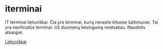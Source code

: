 # iterminai
IT terminai lietuviškai. Čia yra terminai, kurių nerasite kituose šaltiniuose. Tai yra neoficialūs terminai. Už duomenų teisingumą neatsakau. Naudotis atsargiai.

[Lietuviškai](index)
